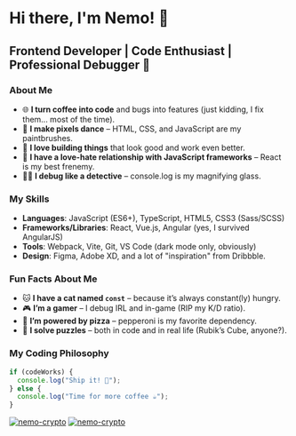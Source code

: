 # Hi there, I'm Nemo! 👋

## Frontend Developer | Code Enthusiast | Professional Debugger 🐛

### About Me
- 🌐 **I turn coffee into code** and bugs into features (just kidding, I fix them... most of the time).
- 🎨 **I make pixels dance** – HTML, CSS, and JavaScript are my paintbrushes.
- 🚀 **I love building things** that look good and work even better.
- 🧠 **I have a love-hate relationship with JavaScript frameworks** – React is my best frenemy.
- 🕵️‍♂️ **I debug like a detective** – console.log is my magnifying glass.

### My Skills
- **Languages**: JavaScript (ES6+), TypeScript, HTML5, CSS3 (Sass/SCSS)
- **Frameworks/Libraries**: React, Vue.js, Angular (yes, I survived AngularJS)
- **Tools**: Webpack, Vite, Git, VS Code (dark mode only, obviously)
- **Design**: Figma, Adobe XD, and a lot of "inspiration" from Dribbble.

### Fun Facts About Me
- 🐱 **I have a cat named `const`** – because it’s always constant(ly) hungry.
- 🎮 **I’m a gamer** – I debug IRL and in-game (RIP my K/D ratio).
- 🍕 **I’m powered by pizza** – pepperoni is my favorite dependency.
- 🧩 **I solve puzzles** – both in code and in real life (Rubik’s Cube, anyone?).

### My Coding Philosophy
```javascript
if (codeWorks) {
  console.log("Ship it! 🚀");
} else {
  console.log("Time for more coffee ☕");
}
```
<!--  <span > 
<img height="50" src="https://raw.githubusercontent.com/devicons/devicon/master/icons/css3/css3-original-wordmark.svg" />
<img height="10" src="./list.png" />
<img height="50" src="https://raw.githubusercontent.com/devicons/devicon/master/icons/html5/html5-original-wordmark.svg" />
<img height="10" src="./list.png" />
<img height="50" src="https://raw.githubusercontent.com/devicons/devicon/master/icons/javascript/javascript-original.svg" />
<img height="10" src="./list.png" />
<img height="50" src="https://raw.githubusercontent.com/devicons/devicon/master/icons/typescript/typescript-original.svg" />
<img height="10" src="./list.png" />
<img height="50" src="https://raw.githubusercontent.com/devicons/devicon/master/icons/nodejs/nodejs-original-wordmark.svg" />
<img height="10" src="./list.png" />
<img height="50" src="./npm.png" />
<img height="10" src="./list.png" />
<img height="50" src="./Angular.png" />
<img height="10" src="./list.png" />
<img height="50" src="https://raw.githubusercontent.com/devicons/devicon/master/icons/react/react-original-wordmark.svg" />
<img height="10" src="./list.png" />
<img height="50" src="https://raw.githubusercontent.com/devicons/devicon/master/icons/vuejs/vuejs-original-wordmark.svg" />
<a href="https://www.tradingview.com/"><img height="10" src="./list.png" /></a>
<img height="50" src="./tv.png" />
<img height="10" src="./list.png" />
<img height="50" src="./echarts.png" />
<img height="10" src="./list.png" />
<img height="50" src="./threeJs.png" />
<img height="10" src="./list.png" />
<img height="50" src="https://raw.githubusercontent.com/devicons/devicon/master/icons/mysql/mysql-original-wordmark.svg" />
<img height="10" src="./list.png" />
<img height="50" src="./sentry.png" />
</span> -->

[![nemo-crypto](https://github-profile-trophy.vercel.app/?username=nemo-crypto)](https://github.com/ryo-ma/github-profile-trophy)
[![nemo-crypto](https://github-readme-stats.vercel.app/api?username=nemo-crypto)](https://github.com/anuraghazra/github-readme-stats)




